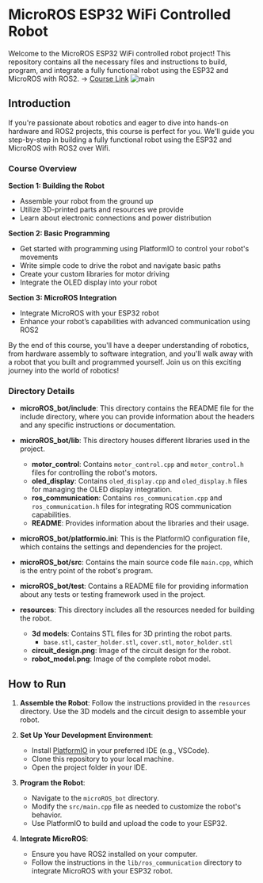 # MicroROS ESP32 WiFi Controlled Robot

Welcome to the MicroROS ESP32 WiFi controlled robot project! This repository contains all the necessary files and instructions to build, program, and integrate a fully functional robot using the ESP32 and MicroROS with ROS2. -> [Course Link](https://www.udemy.com/course/mastering-mobile-robot-with-ros-ardunio-car-sensors-to-ros/?couponCode=MICROROS-UPDATE)
![main](https://github.com/Robotisim/MicroROS-Wifi-Controlled-ESP32-Robot/blob/main/resources/thumbnail.png)
## Introduction

If you're passionate about robotics and eager to dive into hands-on hardware and ROS2 projects, this course is perfect for you. We'll guide you step-by-step in building a fully functional robot using the ESP32 and MicroROS with ROS2 over Wifi.

### Course Overview

**Section 1: Building the Robot**
- Assemble your robot from the ground up
- Utilize 3D-printed parts and resources we provide
- Learn about electronic connections and power distribution

**Section 2: Basic Programming**
- Get started with programming using PlatformIO to control your robot's movements
- Write simple code to drive the robot and navigate basic paths
- Create your custom libraries for motor driving
- Integrate the OLED display into your robot

**Section 3: MicroROS Integration**
- Integrate MicroROS with your ESP32 robot
- Enhance your robot’s capabilities with advanced communication using ROS2

By the end of this course, you'll have a deeper understanding of robotics, from hardware assembly to software integration, and you'll walk away with a robot that you built and programmed yourself. Join us on this exciting journey into the world of robotics!

### Directory Details

- **microROS_bot/include**: This directory contains the README file for the include directory, where you can provide information about the headers and any specific instructions or documentation.

- **microROS_bot/lib**: This directory houses different libraries used in the project.
  - **motor_control**: Contains `motor_control.cpp` and `motor_control.h` files for controlling the robot's motors.
  - **oled_display**: Contains `oled_display.cpp` and `oled_display.h` files for managing the OLED display integration.
  - **ros_communication**: Contains `ros_communication.cpp` and `ros_communication.h` files for integrating ROS communication capabilities.
  - **README**: Provides information about the libraries and their usage.

- **microROS_bot/platformio.ini**: This is the PlatformIO configuration file, which contains the settings and dependencies for the project.

- **microROS_bot/src**: Contains the main source code file `main.cpp`, which is the entry point of the robot's program.

- **microROS_bot/test**: Contains a README file for providing information about any tests or testing framework used in the project.

- **resources**: This directory includes all the resources needed for building the robot.
  - **3d models**: Contains STL files for 3D printing the robot parts.
    - `base.stl`, `caster_holder.stl`, `cover.stl`, `motor_holder.stl`
  - **circuit_design.png**: Image of the circuit design for the robot.
  - **robot_model.png**: Image of the complete robot model.

## How to Run

1. **Assemble the Robot**: Follow the instructions provided in the `resources` directory. Use the 3D models and the circuit design to assemble your robot.

2. **Set Up Your Development Environment**:
   - Install [PlatformIO](https://platformio.org/install/ide?install=vscode) in your preferred IDE (e.g., VSCode).
   - Clone this repository to your local machine.
   - Open the project folder in your IDE.

3. **Program the Robot**:
   - Navigate to the `microROS_bot` directory.
   - Modify the `src/main.cpp` file as needed to customize the robot's behavior.
   - Use PlatformIO to build and upload the code to your ESP32.

4. **Integrate MicroROS**:
   - Ensure you have ROS2 installed on your computer.
   - Follow the instructions in the `lib/ros_communication` directory to integrate MicroROS with your ESP32 robot.

